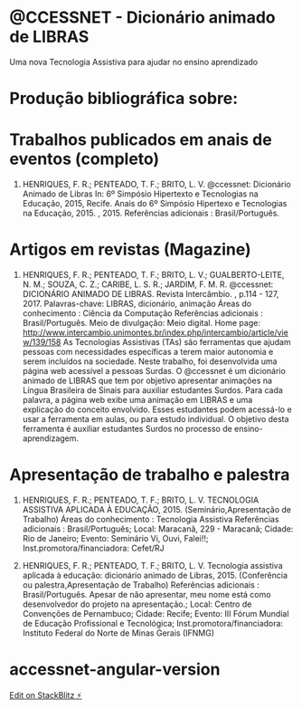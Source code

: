 # @CCESSNET - Dicionário animado de LIBRAS
Uma nova Tecnologia Assistiva para ajudar no ensino aprendizado

# Produção bibliográfica sobre:
# Trabalhos publicados em anais de eventos (completo)

1.	 HENRIQUES, F. R.; PENTEADO, T. F.; BRITO, L. V.
@ccessnet: Dicionário Animado de Libras In: 6º Simpósio Hipertexto e Tecnologias na Educação, 2015, Recife.
Anais do 6º Simpósio Hipertexo e Tecnologias na Educação, 2015. , 2015. 
Referências adicionais : Brasil/Português.

# Artigos em revistas (Magazine)

1.	 HENRIQUES, F. R.; PENTEADO, T. F.; BRITO, L. V.; GUALBERTO-LEITE, N. M.; SOUZA, C. Z.; CARIBE, L. S. R.; JARDIM, F. M. R.
@ccessnet: DICIONÁRIO ANIMADO DE LIBRAS. Revista Intercâmbio. , p.114 - 127, 2017.
Palavras-chave: LIBRAS, dicionário, animação
Áreas do conhecimento : Ciência da Computação
Referências adicionais : Brasil/Português. Meio de divulgação: Meio digital.
Home page: http://www.intercambio.unimontes.br/index.php/intercambio/article/view/139/158
As Tecnologias Assistivas (TAs) são ferramentas que ajudam pessoas com necessidades específicas a terem maior autonomia e serem incluídos na sociedade. Neste trabalho, foi desenvolvida uma página web acessível a pessoas Surdas. O @ccessnet é um dicionário animado de LIBRAS que tem por objetivo apresentar animações na Língua Brasileira de Sinais para auxiliar estudantes Surdos. Para cada palavra, a página web exibe uma animação em LIBRAS e uma explicação do conceito envolvido. Esses estudantes podem acessá-lo e usar a ferramenta em aulas, ou para estudo individual. O objetivo desta ferramenta é auxiliar estudantes Surdos no processo de ensino-aprendizagem.

# Apresentação de trabalho e palestra

1.	 HENRIQUES, F. R.; PENTEADO, T. F.; BRITO, L. V.
TECNOLOGIA ASSISTIVA APLICADA À EDUCAÇÃO, 2015. (Seminário,Apresentação de Trabalho)
Áreas do conhecimento : Tecnologia Assistiva
Referências adicionais : Brasil/Português; Local: Maracanã, 229 - Maracanã; Cidade: Rio de Janeiro; Evento: Seminário Vi, Ouvi, Falei!!; Inst.promotora/financiadora: Cefet/RJ

2.	 HENRIQUES, F. R.; PENTEADO, T. F.; BRITO, L. V.
Tecnologia assistiva aplicada à educação: dicionário animado de Libras, 2015. (Conferência ou palestra,Apresentação de Trabalho)
Referências adicionais : Brasil/Português. 
Apesar de não apresentar, meu nome está como desenvolvedor do projeto na apresentação.; Local: Centro de Convenções de Pernambuco; Cidade: Recife; Evento: III Fórum Mundial de Educação Profissional e Tecnológica; Inst.promotora/financiadora: Instituto Federal do Norte de Minas Gerais (IFNMG)


# accessnet-angular-version
[Edit on StackBlitz ⚡️](https://stackblitz.com/edit/accessnet-angular-version)
